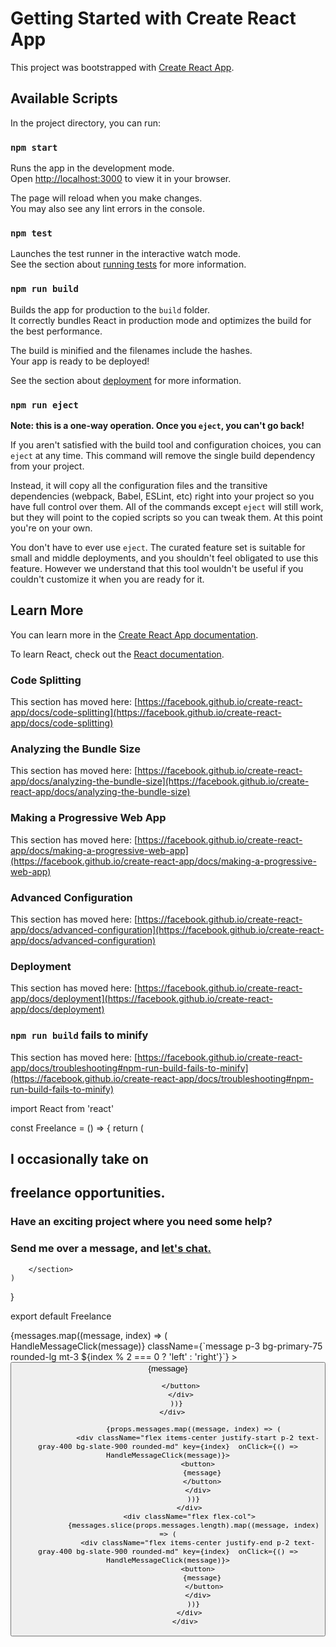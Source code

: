 # Getting Started with Create React App

This project was bootstrapped with [Create React App](https://github.com/facebook/create-react-app).

## Available Scripts

In the project directory, you can run:

### `npm start`

Runs the app in the development mode.\
Open [http://localhost:3000](http://localhost:3000) to view it in your browser.

The page will reload when you make changes.\
You may also see any lint errors in the console.

### `npm test`

Launches the test runner in the interactive watch mode.\
See the section about [running tests](https://facebook.github.io/create-react-app/docs/running-tests) for more information.

### `npm run build`

Builds the app for production to the `build` folder.\
It correctly bundles React in production mode and optimizes the build for the best performance.

The build is minified and the filenames include the hashes.\
Your app is ready to be deployed!

See the section about [deployment](https://facebook.github.io/create-react-app/docs/deployment) for more information.

### `npm run eject`

**Note: this is a one-way operation. Once you `eject`, you can't go back!**

If you aren't satisfied with the build tool and configuration choices, you can `eject` at any time. This command will remove the single build dependency from your project.

Instead, it will copy all the configuration files and the transitive dependencies (webpack, Babel, ESLint, etc) right into your project so you have full control over them. All of the commands except `eject` will still work, but they will point to the copied scripts so you can tweak them. At this point you're on your own.

You don't have to ever use `eject`. The curated feature set is suitable for small and middle deployments, and you shouldn't feel obligated to use this feature. However we understand that this tool wouldn't be useful if you couldn't customize it when you are ready for it.

## Learn More

You can learn more in the [Create React App documentation](https://facebook.github.io/create-react-app/docs/getting-started).

To learn React, check out the [React documentation](https://reactjs.org/).

### Code Splitting

This section has moved here: [https://facebook.github.io/create-react-app/docs/code-splitting](https://facebook.github.io/create-react-app/docs/code-splitting)

### Analyzing the Bundle Size

This section has moved here: [https://facebook.github.io/create-react-app/docs/analyzing-the-bundle-size](https://facebook.github.io/create-react-app/docs/analyzing-the-bundle-size)

### Making a Progressive Web App

This section has moved here: [https://facebook.github.io/create-react-app/docs/making-a-progressive-web-app](https://facebook.github.io/create-react-app/docs/making-a-progressive-web-app)

### Advanced Configuration

This section has moved here: [https://facebook.github.io/create-react-app/docs/advanced-configuration](https://facebook.github.io/create-react-app/docs/advanced-configuration)

### Deployment

This section has moved here: [https://facebook.github.io/create-react-app/docs/deployment](https://facebook.github.io/create-react-app/docs/deployment)

### `npm run build` fails to minify

This section has moved here: [https://facebook.github.io/create-react-app/docs/troubleshooting#npm-run-build-fails-to-minify](https://facebook.github.io/create-react-app/docs/troubleshooting#npm-run-build-fails-to-minify)





import React from 'react'

const Freelance = () => {
    return (
        <section className='flex flex-col justify-center items-center'>
            <div className='max-w-md mx-auto'>
            <h1 className='px-5 md:h-24 pt-2 font-cormorant text-2xl leading-10 font-bold text-transparent bg-clip-text bg-gradient-to-r from-pink-600 via-purple-600 to-green-700 text-center md:text-5xl md:font-extrabold'>
                I occasionally take on
            </h1>
            <h1 className='h-24 -mt-5 pt-2 font-cormorant text-2xl leading-10 font-bold text-transparent bg-clip-text bg-gradient-to-r from-pink-600 via-purple-600 to-green-700 text-center md:text-5xl'>
             freelance opportunities.
            </h1>
            <h3 className='text-center text-white font-arwo text-lg md:text-xl'>
                Have an exciting project where you need some help?
            </h3>
            <h3 className='text-center text-white font-arwo text-lg md:text-xl'>
                Send me over a message, and <span className='underline'> <a href="">let's chat.</a></span>
            </h3>
            </div>
           
        </section>
    )
}

export default Freelance



 <div className='chat-history h-96 flex-grow flex-shrink overflow-y-scroll' ref={messagesContainerRef}>
        {messages.map((message, index) => (
          <div
            key={index}
            onClick={() => HandleMessageClick(message)}
            className={`message p-3 bg-primary-75 rounded-lg mt-3 ${index % 2 === 0 ? 'left' : 'right'}`}
          > <button >
            {message}

          </button>
          </div>
        ))}
      </div>


      

<div className="flex flex-row space-x-2">
              <div className="flex flex-col">
                
                {props.messages.map((message, index) => (
                  <div className="flex items-center justify-start p-2 text-gray-400 bg-slate-900 rounded-md" key={index}  onClick={() => HandleMessageClick(message)}>
                  <button>
                    {message}
                    </button>
                  </div>
                ))}
              </div>
              <div className="flex flex-col">
                {messages.slice(props.messages.length).map((message, index) => (
                  <div className="flex items-center justify-end p-2 text-gray-400 bg-slate-900 rounded-md" key={index}  onClick={() => HandleMessageClick(message)}>
                  <button>
                    {message}
                     </button>
                  </div>
                ))}
              </div>
            </div>